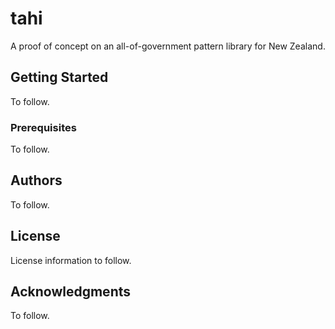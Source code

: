 # tahi

A proof of concept on an all-of-government pattern library for New Zealand.

## Getting Started

To follow.

### Prerequisites

To follow.

## Authors

To follow.

## License

License information to follow.

## Acknowledgments

To follow.
